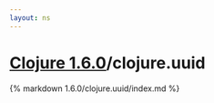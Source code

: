 ```yaml
---
layout: ns
---
```

# [Clojure 1.6.0](../)/clojure.uuid

{% markdown 1.6.0/clojure.uuid/index.md %}







